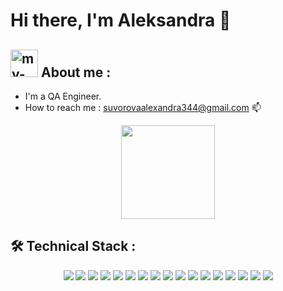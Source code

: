 # Hi there, I'm Aleksandra 👋

## <img width="44" alt="my-photo" src="https://github.com/Alexandra376/Alexandra376/assets/119896011/1775cc52-e31f-424c-96dd-fd5887e9fbb4"> About me :

*   I'm a QA Engineer.
*   How to reach me : <a href='mailto:suvorovaalexandra344@gmail.com'>suvorovaalexandra344@gmail.com</a> 📫</p>

<p align='center'>
    <a href="https://github.com/romankh3/github-readme-stats"><img height=150
                                                                   src="https://github-readme-stats.vercel.app/api/top-langs/?username=romankh3&layout=compact"/></a>
</p>

## 🛠 Technical Stack : 

<p align='center'>
    <a>
        <img src="https://img.shields.io/badge/JavaScript-323330?style=for-the-badge&logo=javascript&logoColor=F7DF1E"/>
    </a>
   <a>
       <img src="https://img.shields.io/badge/HTML5-E34F26?style=for-the-badge&logo=html5&logoColor=white"/>
   </a>
   <a>
        <img src="https://img.shields.io/badge/CSS3-1572B6?style=for-the-badge&logo=css3&logoColor=white"/>
    </a>    
   <a>
        <img src="https://img.shields.io/badge/Sass-CC6699?style=for-the-badge&logo=sass&logoColor=white"/>
   </a>
   <a>
        <img src="https://img.shields.io/badge/TypeScript-007ACC?style=for-the-badge&logo=typescript&logoColor=white"/>
    </a>
    <a>
        <img src="https://img.shields.io/badge/Webpack-8DD6F9?style=for-the-badge&logo=Webpack&logoColor=white"/>
    </a>
    <a>
        <img src="https://img.shields.io/badge/React-20232A?style=for-the-badge&logo=react&logoColor=61DAFB"/>
    </a>
    <a><img src="https://img.shields.io/badge/Java-323330?style=for-the-badge&logo=javas&logoColor=F7DF1E"/></a>  
    <a><img src="https://img.shields.io/badge/Java-%23ED8B00.svg?logo=openjdk&logoColor=white"/></a>  
    <a><img src="https://img.shields.io/badge/Swagger-85EA2D?style=for-the-badge&logo=Swagger&logoColor=white"</a>
    <a><img src="https://img.shields.io/badge/Selenium-43B02A?style=for-the-badge&logo=Selenium&logoColor=white"</a>
    <a><img src="https://img.shields.io/badge/Junit5-25A162?style=for-the-badge&logo=junit5&logoColor=white"</a>
    <a><img src="https://img.shields.io/badge/gradle-02303A?style=for-the-badge&logo=gradle&logoColor=white"</a>   
    <a><img src="https://img.shields.io/badge/Jenkins-49728B?style=for-the-badge&logo=jenkins&logoColor=white"/></a> 
    <a><img src="https://img.shields.io/badge/apache%20Groovy-4298B8?style=for-the-badge&logo=apachegroovy&logoColor=white"/></a>
    <a><img src="https://img.shields.io/badge/Linux-FCC624?style=for-the-badge&logo=linux&logoColor=black"/></a>
    <a><img src="https://img.shields.io/badge/Jira-0052CC?style=for-the-badge&logo=Jira&logoColor=white"/></a>     
